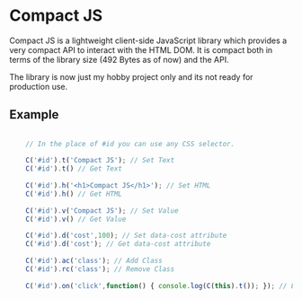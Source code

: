 # Compact JS

Compact JS is a lightweight client-side JavaScript library which provides a very compact API to interact with the HTML DOM. It is compact both in terms of the library size (492 Bytes as of now) and the API.  

The library is now just my hobby project only and its not ready for production use.

## Example 

```javascript
    
    // In the place of #id you can use any CSS selector. 
    
    C('#id').t('Compact JS'); // Set Text
    C('#id').t() // Get Text
    
    C('#id').h('<h1>Compact JS</h1>'); // Set HTML
    C('#id').h() // Get HTML
    
    C('#id').v('Compact JS'); // Set Value
    C('#id').v() // Get Value
    
    C('#id').d('cost',100); // Set data-cost attribute
    C('#id').d('cost'); // Get data-cost attribute
    
    C('#id').ac('class'); // Add Class
    C('#id').rc('class'); // Remove Class
    
    C('#id').on('click',function() { console.log(C(this).t()); }); // Event Handling
    
    
 ```
